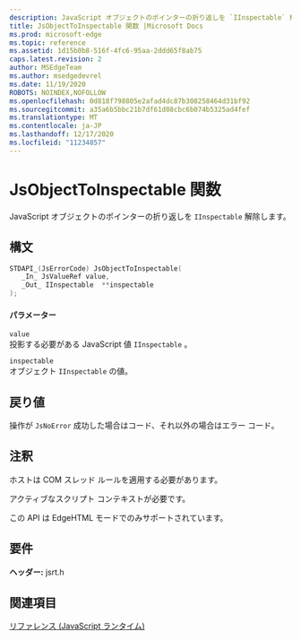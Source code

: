 ```yaml
---
description: JavaScript オブジェクトのポインターの折り返しを `IInspectable` 解除します。
title: JsObjectToInspectable 関数 |Microsoft Docs
ms.prod: microsoft-edge
ms.topic: reference
ms.assetid: 1d15b0b8-516f-4fc6-95aa-2ddd65f8ab75
caps.latest.revision: 2
author: MSEdgeTeam
ms.author: msedgedevrel
ms.date: 11/19/2020
ROBOTS: NOINDEX,NOFOLLOW
ms.openlocfilehash: 0d818f798805e2afad4dc87b308258464d31bf92
ms.sourcegitcommit: a35a6b5bbc21b7df61d08cbc6b074b5325ad4fef
ms.translationtype: MT
ms.contentlocale: ja-JP
ms.lasthandoff: 12/17/2020
ms.locfileid: "11234857"
---
```

# JsObjectToInspectable 関数

JavaScript オブジェクトのポインターの折り返しを `IInspectable` 解除します。  
  
## 構文  
  
```cpp  
STDAPI_(JsErrorCode) JsObjectToInspectable(  
   _In_ JsValueRef value,  
   _Out_ IInspectable  **inspectable  
);  
```  
  
#### パラメーター  
 `value`  
 投影する必要がある JavaScript 値 `IInspectable` 。  
  
 `inspectable`  
 オブジェクト `IInspectable` の値。  
  
## 戻り値  
 操作が `JsNoError` 成功した場合はコード、それ以外の場合はエラー コード。  
  
## 注釈  
 ホストは COM スレッド ルールを適用する必要があります。  
  
 アクティブなスクリプト コンテキストが必要です。  
  
 この API は EdgeHTML モードでのみサポートされています。  
  
## 要件  
 **ヘッダー:** jsrt.h  
  
## 関連項目  
 [リファレンス (JavaScript ランタイム)](../chakra-hosting/reference-javascript-runtime.md)
